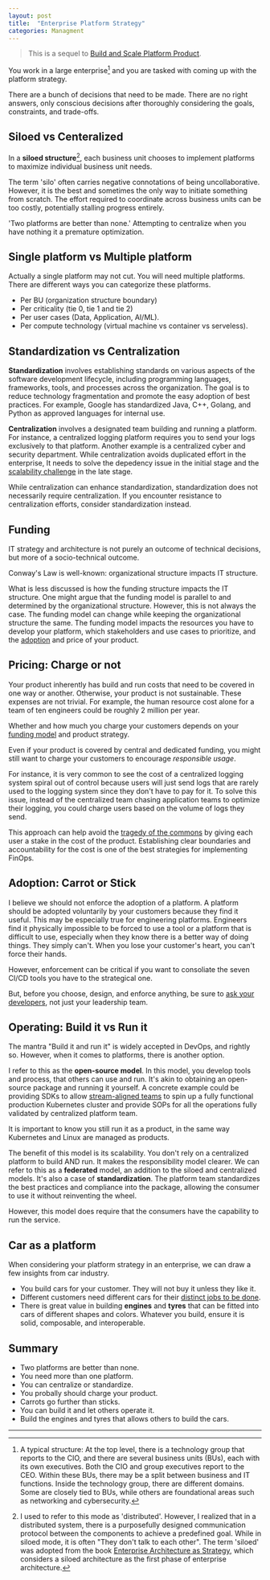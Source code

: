 ```yaml
---
layout: post
title:  "Enterprise Platform Strategy"
categories: Managment
---
```


> This is a sequel to [Build and Scale Platform Product](https://www.devicu.com/blog/build-scale-platform-product).

You work in a large enterprise[^1] and you are tasked with coming up with the platform strategy.
 
There are a bunch of decisions that need to be made. There are no right answers, only conscious decisions after thoroughly considering the goals, constraints, and trade-offs.

## Siloed vs Centeralized

In a **siloed structure**[^2], each business unit chooses to implement platforms to maximize individual business unit needs.

The term 'silo' often carries negative connotations of being uncollaborative. However, it is the best and sometimes the only way to initiate something from scratch. The effort required to coordinate across business units can be too costly, potentially stalling progress entirely. 

'Two platforms are better than none.' Attempting to centralize when you have nothing it a premature optimization.

## Single platform vs Multiple platform

Actually a single platform may not cut. You will need multiple platforms. There are different ways you can categorize these platforms.

- Per BU (organization structure boundary)
- Per criticality (tie 0, tie 1 and tie 2)
- Per user cases (Data, Application, AI/ML). 
- Per compute technology (virtual machine vs container vs serveless). 

## Standardization vs Centralization

**Standardization** involves establishing standards on various aspects of the software development lifecycle, including programming languages, frameworks, tools, and processes across the organization. The goal is to reduce technology fragmentation and promote the easy adoption of best practices. For example, Google has standardized Java, C++, Golang, and Python as approved languages for internal use.

**Centralization** involves a designated team building and running a platform. For instance, a centralized logging platform requires you to send your logs exclusively to that platform. Another example is a centralized cyber and security department. While centralization avoids duplicated effort in the enterprise, It needs to solve the depedency issue in the initial stage and the [scalability challenge](https://www.devicu.com/blog/build-scale-platform-product#scalability-from-1-to-100) in the late stage.

While centralization can enhance standardization, standardization does not necessarily require centralization. If you encounter resistance to centralization efforts, consider standardization instead. 

## Funding 

IT strategy and architecture is not purely an outcome of technical decisions, but more of a socio-technical outcome.

Conway's Law is well-known: organizational structure impacts IT structure.

What is less discussed is how the funding structure impacts the IT structure. One might argue that the funding model is parallel to and determined by the organizational structure. However, this is not always the case. The funding model can change while keeping the organizational structure the same. The funding model impacts the resources you have to develop your platform, which stakeholders and use cases to prioritize, and the [adoption](#platform-adoption---carrot-or-stick) and price of your product.

## Pricing: Charge or not

Your product inherently has build and run costs that need to be covered in one way or another. Otherwise, your product is not sustainable. These expenses are not trivial. For example, the human resource cost alone for a team of ten engineers could be roughly 2 million per year. 

Whether and how much you charge your customers depends on your [funding model](#funding) and product strategy.

Even if your product is covered by central and dedicated funding, you might still want to charge your customers to encourage *responsible usage*. 

For instance, it is very common to see the cost of a centralized logging system spiral out of control because users will just send logs that are rarely used to the logging system since they don't have to pay for it. To solve this issue, instead of the centralized team chasing application teams to optimize their logging, you could charge users based on the volume of logs they send. 

This approach can help avoid the [tragedy of the commons](https://en.wikipedia.org/wiki/Tragedy_of_the_commons) by giving each user a stake in the cost of the product. Establishing clear boundaries and accountability for the cost is one of the best strategies for implementing FinOps.

## Adoption: Carrot or Stick

I believe we should not enforce the adoption of a platform. A platform should be adopted voluntarily by your customers because they find it useful. This may be especially true for engineering platforms. Engineers find it physically impossible to be forced to use a tool or a platform that is difficult to use, especially when they know there is a better way of doing things. They simply can't. When you lose your customer's heart, you can't force their hands.

However, enforcement can be critical if you want to consoliate the seven CI/CD tools you have to the strategical one. 

But, before you choose, design, and enforce anything, be sure to [ask your developers](https://www.amazon.com/Ask-Your-Developer-Software-Developers/dp/0063018292), not just your leadership team.

## Operating: Build it vs Run it

The mantra "Build it and run it" is widely accepted in DevOps, and rightly so. However, when it comes to platforms, there is another option.

I refer to this as the **open-source model**. In this model, you develop tools and process, that others can use and run. It's akin to obtaining an open-source package and running it yourself.  A concrete example could be providing SDKs to allow [stream-aligned teams](https://teamtopologies.com/key-concepts) to spin up a fully functional production Kubernetes cluster and provide SOPs for all the operations fully validated by centralized platform team.

It is important to know you still run it as a product, in the same way Kubernetes and Linux are managed as products. 

The benefit of this model is its scalability. You don't rely on a centralized platform to build AND run. It makes the responsibility model clearer. We can refer to this as a **federated** model, an addition to the siloed and centralized models. It's also a case of **standardization**. The platform team standardizes the best practices and compliance into the package, allowing the consumer to use it without reinventing the wheel.

However, this model does require that the consumers have the capability to run the service.

## Car as a platform

When considering your platform strategy in an enterprise, we can draw a few insights from car industry.

- You build cars for your customer. They will not buy it unless they like it. 
- Different customers need different cars for their [distinct jobs to be done](https://www.amazon.com.au/Jobs-be-Done-Theory-Practice/dp/B0CCZV8JJH/). 
- There is great value in building **engines** and **tyres** that can be fitted into cars of different shapes and colors. Whatever you build, ensure it is solid, composable, and interoperable.

## Summary

- Two platforms are better than none. 
- You need more than one platform.
- You can centralize or standardize.
- You probally should charge your product.
- Carrots go further than sticks.
- You can build it and let others operate it.
- Build the engines and tyres that allows others to build the cars.

---

[^1]: A typical structure: At the top level, there is a technology group that reports to the CIO, and there are several business units (BUs), each with its own executives. Both the CIO and group executives report to the CEO. Within these BUs, there may be a split between business and IT functions. Inside the technology group, there are different domains. Some are closely tied to BUs, while others are foundational areas such as networking and cybersecurity.

[^2]: I used to refer to this mode as 'distributed'. However, I realized that in a distributed system, there is a purposefully designed communication protocol between the components to achieve a predefined goal. While in siloed mode, it is often "They don't talk to each other". The term 'siloed' was adopted from the book [Enterprise Architecture as Strategy](https://www.amazon.com.au/Enterprise-Architecture-Strategy-Foundation-Execution/dp/1591398398/), which considers a siloed architecture as the first phase of enterprise architecture.
